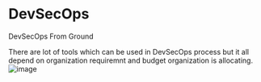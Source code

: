 # DevSecOps
DevSecOps From Ground

There are lot of tools which can be used in DevSecOps process but it all depend on organization requiremnt and budget organization is allocating.
![image](https://github.com/Ambujkumar1/DevSecOps/assets/33841424/fb1368fb-7b29-4921-b724-f992265e0b15)
